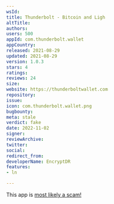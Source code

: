 ```yaml
---
wsId: 
title: Thunderbolt - Bitcoin and Ligh
altTitle: 
authors: 
users: 500
appId: com.thunderbolt.wallet
appCountry: 
released: 2021-08-29
updated: 2021-08-29
version: 1.0.3
stars: 4
ratings: 
reviews: 24
size: 
website: https://thunderboltwallet.com
repository: 
issue: 
icon: com.thunderbolt.wallet.png
bugbounty: 
meta: stale
verdict: fake
date: 2022-11-02
signer: 
reviewArchive: 
twitter: 
social: 
redirect_from: 
developerName: EncryptDR
features:
- ln

---
```


<div class="alertBox"><div>
<p>This app is <a href="https://github.com/btcontract/wallet/issues/146">most likely a scam!</a></p>
</div></div>
